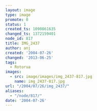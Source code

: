 ```yaml
---
layout: image
type: image
promote: 0
status: 1
created_ts: 1090861635
changed_ts: 1372159401
node_id: 817
title: IMG_2437
author: anj
created: '2004-07-26'
changed: '2013-06-25'
tags:
  - Rotorua
images:
  - src: image/images/img_2437-817.jpg
    name: img_2437-817.jpg
url: "/2004/07/26/img_2437/"
aliases:
  - "/node/817/"
date: '2004-07-26'
---
```


